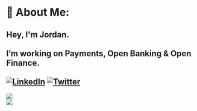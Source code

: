 # 💫 About Me:
Hey, I'm Jordan.<br><br>I’m working on Payments, Open Banking & Open Finance.<br><br>
[![LinkedIn](https://img.shields.io/badge/LinkedIn-%230077B5.svg?logo=linkedin&logoColor=white)](https://linkedin.com/in/jordanjoecooper) [![Twitter](https://img.shields.io/badge/Twitter-%231DA1F2.svg?logo=x&logoColor=white)](https://x.com/jordanjoecooper)
<br>
---
![](https://github-readme-streak-stats.herokuapp.com/?user=jordanjoecooper&theme=dark&hide_border=false)
<br>
![](https://github-readme-stats.vercel.app/api/top-langs/?username=jordanjoecooper&theme=dark&hide_border=true&include_all_commits=true&count_private=false&layout=compact)

